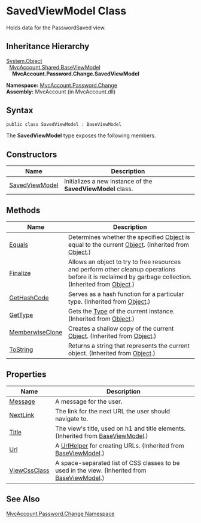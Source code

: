 SavedViewModel Class
====================
Holds data for the PasswordSaved view.


Inheritance Hierarchy
---------------------
[System.Object][1]  
  [MvcAccount.Shared.BaseViewModel][2]  
    **MvcAccount.Password.Change.SavedViewModel**  

**Namespace:** [MvcAccount.Password.Change][3]  
**Assembly:** MvcAccount (in MvcAccount.dll)

Syntax
------

```csharp
public class SavedViewModel : BaseViewModel
```

The **SavedViewModel** type exposes the following members.


Constructors
------------

Name                | Description                                                 
------------------- | ----------------------------------------------------------- 
[SavedViewModel][4] | Initializes a new instance of the **SavedViewModel** class. 


Methods
-------

Name                  | Description                                                                                                                                                
--------------------- | ---------------------------------------------------------------------------------------------------------------------------------------------------------- 
[Equals][5]           | Determines whether the specified [Object][1] is equal to the current [Object][1]. (Inherited from [Object][1].)                                            
[Finalize][6]         | Allows an object to try to free resources and perform other cleanup operations before it is reclaimed by garbage collection. (Inherited from [Object][1].) 
[GetHashCode][7]      | Serves as a hash function for a particular type. (Inherited from [Object][1].)                                                                             
[GetType][8]          | Gets the [Type][9] of the current instance. (Inherited from [Object][1].)                                                                                  
[MemberwiseClone][10] | Creates a shallow copy of the current [Object][1]. (Inherited from [Object][1].)                                                                           
[ToString][11]        | Returns a string that represents the current object. (Inherited from [Object][1].)                                                                         


Properties
----------

Name               | Description                                                                                        
------------------ | -------------------------------------------------------------------------------------------------- 
[Message][12]      | A message for the user.                                                                            
[NextLink][13]     | The link for the next URL the user should navigate to.                                             
[Title][14]        | The view's title, used on h1 and title elements. (Inherited from [BaseViewModel][2].)              
[Url][15]          | A [UrlHelper][16] for creating URLs. (Inherited from [BaseViewModel][2].)                          
[ViewCssClass][17] | A space-separated list of CSS classes to be used in the view. (Inherited from [BaseViewModel][2].) 


See Also
--------
[MvcAccount.Password.Change Namespace][3]  

[1]: http://msdn.microsoft.com/en-us/library/e5kfa45b
[2]: ../../MvcAccount.Shared/BaseViewModel/README.md
[3]: ../README.md
[4]: _ctor.md
[5]: http://msdn.microsoft.com/en-us/library/bsc2ak47
[6]: http://msdn.microsoft.com/en-us/library/4k87zsw7
[7]: http://msdn.microsoft.com/en-us/library/zdee4b3y
[8]: http://msdn.microsoft.com/en-us/library/dfwy45w9
[9]: http://msdn.microsoft.com/en-us/library/42892f65
[10]: http://msdn.microsoft.com/en-us/library/57ctke0a
[11]: http://msdn.microsoft.com/en-us/library/7bxwbwt2
[12]: Message.md
[13]: NextLink.md
[14]: ../../MvcAccount.Shared/BaseViewModel/Title.md
[15]: ../../MvcAccount.Shared/BaseViewModel/Url.md
[16]: http://msdn.microsoft.com/en-us/library/dd492578
[17]: ../../MvcAccount.Shared/BaseViewModel/ViewCssClass.md